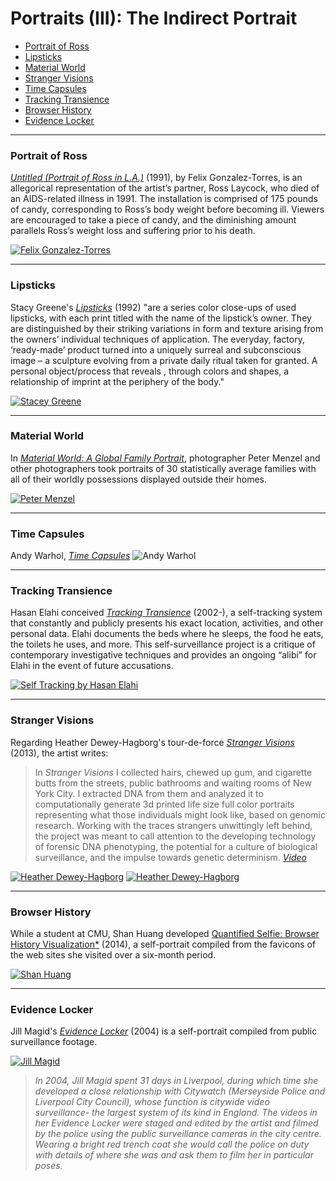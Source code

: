 # Portraits (III): The Indirect Portrait


* [Portrait of Ross](#portrait-of-ross)
* [Lipsticks](#lipsticks)
* [Material World](#material-world)
* [Stranger Visions](#stranger-visions)
* [Time Capsules](*time-capsules)
* [Tracking Transience](#tracking-transience)
* [Browser History](#browser-history)
* [Evidence Locker](#evidence-locker)

---

### Portrait of Ross

[*Untitled (Portrait of Ross in L.A.)*](https://www.youtube.com/watch?v=37bSb-aQ4BM) (1991), by Felix Gonzalez-Torres, is an allegorical representation of the artist’s partner, Ross Laycock, who died of an AIDS-related illness in 1991. The installation is comprised of 175 pounds of candy, corresponding to Ross’s body weight before becoming ill. Viewers are encouraged to take a piece of candy, and the diminishing amount parallels Ross’s weight loss and suffering prior to his death.

[![Felix Gonzalez-Torres](images/portraits/portrait_gonzalez-torres.jpg)](http://www.artbabble.org/video/npg/hideseek-untitled-portrait-ross-la-felix-gonzalez-torres)

---

### Lipsticks

Stacy Greene's [*Lipsticks*](http://stacygreene.com/portfolio/lipsticks/) (1992) "are a series color close-ups of used lipsticks, with each print titled with the name of the lipstick’s owner. They are distinguished by their striking variations in form and texture arising from the owners’ individual techniques of application. The everyday, factory, ‘ready-made’ product turned into a uniquely surreal and subconscious image – a sculpture evolving from a private daily ritual taken for granted. A personal object/process that reveals , through colors and shapes, a relationship of imprint at the periphery of the body."

[![Stacey Greene](images/portraits/portrait_lipstick_greene2.jpg)](http://stacygreene.com/portfolio/lipsticks/)

---

### Material World

In [*Material World: A Global Family Portrait*](http://www.npr.org/sections/pictureshow/2010/08/10/129113632/picturingpossessions), photographer Peter Menzel and other photographers took portraits of 30 statistically average families with all of their worldly possessions displayed outside their homes.

[![Peter Menzel](images/portraits/portrait_family.jpg)](http://www.npr.org/sections/pictureshow/2010/08/10/129113632/picturingpossessions)

---

### Time Capsules

Andy Warhol, [*Time Capsules*](http://www.phaidon.com/agenda/art/articles/2014/january/03/opening-warhols-time-capsules/)
![Andy Warhol](images/warhol-crates.jpg)

---

### Tracking Transience

Hasan Elahi conceived [*Tracking Transience*](https://www.ted.com/talks/hasan_elahi) (2002-), a self-tracking system that constantly and publicly presents his exact location, activities, and other personal data. Elahi documents the beds where he sleeps, the food he eats, the toilets he uses, and more. This self-surveillance project is a critique of contemporary investigative techniques and provides an ongoing “alibi” for Elahi in the event of future accusations.

[![Self Tracking by Hasan Elahi](images/portraits/elahi_beds_fullpage.jpg)](https://www.ted.com/talks/hasan_elahi)

--- 

### Stranger Visions

Regarding Heather Dewey-Hagborg's tour-de-force [*Stranger Visions*](http://deweyhagborg.com/projects/stranger-visions) (2013), the artist writes:

> In *Stranger Visions* I collected hairs, chewed up gum, and cigarette butts from the streets, public bathrooms and waiting rooms of New York City. I extracted DNA from them and analyzed it to computationally generate 3d printed life size full color portraits representing what those individuals might look like, based on genomic research. Working with the traces strangers unwittingly left behind, the project was meant to call attention to the developing technology of forensic DNA phenotyping, the potential for a culture of biological surveillance, and the impulse towards genetic determinism. [*Video*](https://www.youtube.com/watch?v=o5ijy2xboZs)

[![Heather Dewey-Hagborg](images/portraits/dewey_hagborg.jpg)](https://www.youtube.com/watch?v=o5ijy2xboZs)[![Heather Dewey-Hagborg](images/portraits/heather-dewey-hagborg-ted-scrn.jpg)](https://www.youtube.com/watch?v=o5ijy2xboZs)

---

### Browser History

While a student at CMU, Shan Huang developed [Quantified Selfie: Browser History Visualization*](http://golancourses.net/2014/shan/03/06/project-3-shan-browser-history-visualization/) (2014), a self-portrait compiled from the favicons of the web sites she visited over a six-month period.

[![Shan Huang](images/portraits/shan_huang_fullpage.png)](http://golancourses.net/2014/shan/03/06/project-3-shan-browser-history-visualization/)

---

### Evidence Locker

Jill Magid's [*Evidence Locker*](http://www.jillmagid.com/projects/evidence-locker-2) (2004) is a self-portrait compiled from public surveillance footage. 

[![Jill Magid](images/portraits/magid.jpg)](http://www.jillmagid.com/projects/evidence-locker-2)

> *​In 2004, Jill Magid spent 31 days in Liverpool, during which time she developed a close relationship with Citywatch (Merseyside Police and Liverpool City Council), whose function is citywide video surveillance- the largest system of its kind in England. The videos in her *Evidence Locker* were staged and edited by the artist and filmed by the police using the public surveillance cameras in the city centre. Wearing a bright red trench coat she would call the police on duty with details of where she was and ask them to film her in particular poses.*
